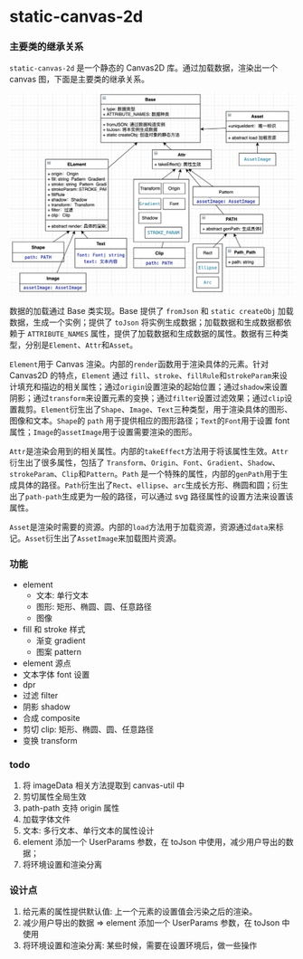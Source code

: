 # static-canvas-2d

### 主要类的继承关系

`static-canvas-2d` 是一个静态的 Canvas2D 库。通过加载数据，渲染出一个 canvas 图，下面是主要类的继承关系。

![主要类的继承图](/doc/images/2021-12-19-19-54-55.png)

数据的加载通过 Base 类实现。Base 提供了 `fromJson` 和 `static createObj` 加载数据，生成一个实例；提供了 `toJson` 将实例生成数据；加载数据和生成数据都依赖于 `ATTRIBUTE_NAMES` 属性，提供了加载数据和生成数据的属性。数据有三种类型，分别是`Element`、`Attr`和`Asset`。

`Element`用于 Canvas 渲染。内部的`render`函数用于渲染具体的元素。针对 Canvas2D 的特点，`Element` 通过 `fill`、`stroke`、`fillRule`和`strokeParam`来设计填充和描边的相关属性；通过`origin`设置渲染的起始位置；通过`shadow`来设置阴影；通过`transform`来设置元素的变换；通过`filter`设置过滤效果；通过`clip`设置裁剪。`Element`衍生出了`Shape`、`Image`、`Text`三种类型，用于渲染具体的图形、图像和文本。`Shape`的 `path` 用于提供相应的图形路径；`Text`的`Font`用于设置 font 属性；`Image`的`assetImage`用于设置需要渲染的图形。

`Attr`是渲染会用到的相关属性。内部的`takeEffect`方法用于将该属性生效。`Attr`衍生出了很多属性，包括了 `Transform`、`Origin`、`Font`、`Gradient`、`Shadow`、`strokeParam`、`Clip`和`Pattern`。`Path` 是一个特殊的属性，内部的`genPath`用于生成具体的路径。`Path`衍生出了`Rect`、`ellipse`、`arc`生成长方形、椭圆和圆；衍生出了`path-path`生成更为一般的路径，可以通过 svg 路径属性的设置方法来设置该属性。

`Asset`是渲染时需要的资源。内部的`load`方法用于加载资源，资源通过`data`来标记。`Asset`衍生出了`AssetImage`来加载图片资源。

### 功能

- element
  - 文本: 单行文本
  - 图形: 矩形、椭圆、圆、任意路径
  - 图像
- fill 和 stroke 样式
  - 渐变 gradient
  - 图案 pattern
- element 源点
- 文本字体 font 设置
- dpr
- 过滤 filter
- 阴影 shadow
- 合成 composite
- 剪切 clip: 矩形、椭圆、圆、任意路径
- 变换 transform

### todo

1. 将 imageData 相关方法提取到 canvas-util 中
2. 剪切属性全局生效
3. path-path 支持 origin 属性
4. 加载字体文件
5. 文本: 多行文本、单行文本的属性设计
6. element 添加一个 UserParams 参数，在 toJson 中使用，减少用户导出的数据；
7. 将环境设置和渲染分离

### 设计点

1. 给元素的属性提供默认值: 上一个元素的设置值会污染之后的渲染。
2. 减少用户导出的数据 => element 添加一个 UserParams 参数，在 toJson 中使用
3. 将环境设置和渲染分离: 某些时候，需要在设置环境后，做一些操作
